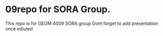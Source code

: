 # 09repo for SORA Group. 
This repo is for GEOM 4009 SORA group 
Dont forget to add presentation once ediuted
